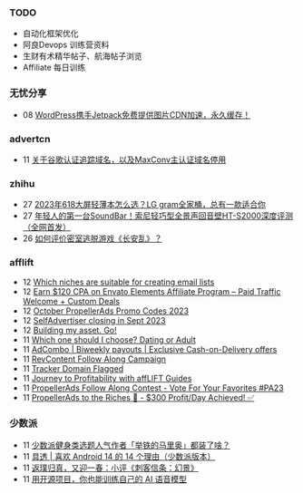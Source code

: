 ### TODO
-  自动化框架优化
-  阿良Devops 训练营资料
-  生财有术精华帖子、航海帖子浏览
-  Affiliate 每日训练

### 无忧分享
<!-- ruyo:START -->
-  08 [WordPress携手Jetpack免费提供图片CDN加速，永久缓存！](https://51.ruyo.net/18486.html)<!-- ruyo:END -->

### advertcn
<!-- advertcn:START -->
-  11 [关于谷歌认证追踪域名，以及MaxConv主认证域名停用](https://www.advertcn.com/forum.php?mod=viewthread&tid=112447)<!-- advertcn:END -->

### zhihu
<!-- zhihu:START -->
-  27 [2023年618大屏轻薄本怎么选？LG gram全家桶，总有一款适合你](http://zhuanlan.zhihu.com/p/632641888?utm_campaign=rss&utm_medium=rss&utm_source=rss&utm_content=title)
-  27 [年轻人的第一台SoundBar！索尼轻巧型全景声回音壁HT-S2000深度评测（全网首发）](http://zhuanlan.zhihu.com/p/630990296?utm_campaign=rss&utm_medium=rss&utm_source=rss&utm_content=title)
-  26 [如何评价密室逃脱游戏《长安乱》？](http://www.zhihu.com/question/563950552/answer/3045961312?utm_campaign=rss&utm_medium=rss&utm_source=rss&utm_content=title)<!-- zhihu:END -->

### afflift
<!-- afflift:START -->
-  12 [Which niches are suitable for creating email lists](https://afflift.com/f/threads/which-niches-are-suitable-for-creating-email-lists.11777/)
-  12 [Earn $120 CPA on Envato Elements Affiliate Program – Paid Traffic Welcome + Custom Deals](https://afflift.com/f/threads/earn-120-cpa-on-envato-elements-affiliate-program-%E2%80%93-paid-traffic-welcome-custom-deals.11770/)
-  12 [October PropellerAds Promo Codes 2023](https://afflift.com/f/threads/october-propellerads-promo-codes-2023.11767/)
-  12 [SelfAdvertiser closing in Sept 2023](https://afflift.com/f/threads/selfadvertiser-closing-in-sept-2023.11544/)
-  12 [Building my asset. Go!](https://afflift.com/f/threads/building-my-asset-go.11736/)
-  11 [Which one should I choose? Dating or Adult](https://afflift.com/f/threads/which-one-should-i-choose-dating-or-adult.11776/)
-  11 [AdCombo | Biweekly payouts | Exclusive Cash-on-Delivery offers](https://afflift.com/f/threads/adcombo-biweekly-payouts-exclusive-cash-on-delivery-offers.3509/)
-  11 [RevContent Follow Along Campaign](https://afflift.com/f/threads/revcontent-follow-along-campaign.11760/)
-  11 [Tracker Domain Flagged](https://afflift.com/f/threads/tracker-domain-flagged.10287/)
-  11 [Journey to Profitability with affLIFT Guides](https://afflift.com/f/threads/journey-to-profitability-with-afflift-guides.10148/)
-  11 [PropellerAds Follow Along Contest - Vote For Your Favorites #PA23](https://afflift.com/f/threads/propellerads-follow-along-contest-vote-for-your-favorites-pa23.11724/)
-  11 [PropellerAds to the Riches 🤑 - $300 Profit/Day Achieved! ✅](https://afflift.com/f/threads/propellerads-to-the-riches-%F0%9F%A4%91-300-profit-day-achieved-%E2%9C%85.11567/)<!-- afflift:END -->

### 少数派
<!-- sspai:START -->
-  11 [少数派健身类选题人气作者「举铁的马里奥」都装了啥？](https://sspai.com/prime/story/zhuanglesha-231011)
-  11 [具透 | 喜欢 Android 14 的 14 个理由（少数派版本）](https://sspai.com/post/83501)
-  11 [返璞归真，又迎一春：小评《刺客信条：幻景》](https://sspai.com/post/83488)
-  11 [用开源项目，你也能训练自己的 AI 语音模型](https://sspai.com/post/83487)<!-- sspai:END -->
